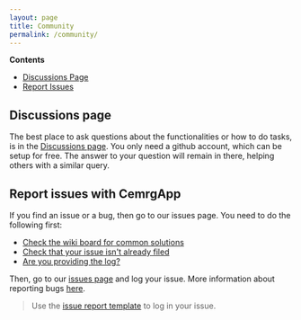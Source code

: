 ```yaml
---
layout: page
title: Community
permalink: /community/
---
```


**Contents**
+ [Discussions Page](#discussions-page)
+ [Report Issues](#report-issues-with-cemrgapp)


## Discussions page 
The best place to ask questions about the functionalities or how to do tasks, 
is in the [Discussions page](https://github.com/CemrgAppDevelopers/CemrgApp/discussions). 
You only need a github account, which can be setup for free. 
The answer to your question will remain in there, helping others with a similar query.

## Report issues with CemrgApp 
If you find an issue or a bug, then go to our issues page. 
You need to do the following first: 

* [Check the wiki board for common solutions](https://github.com/CemrgAppDevelopers/CemrgApp/wiki)
* [Check that your issue isn't already filed](https://github.com/search?q=+is%3Aissue+user%3ACemrgAppDevelopers)
* [Are you providing the log?](https://github.com/CemrgAppDevelopers/CemrgApp/wiki/Troubleshooting)

Then, go to our [issues page](https://github.com/CemrgAppDevelopers/CemrgApp/issues) and log your issue.
More information about reporting bugs [here](https://github.com/CemrgAppDevelopers/CemrgApp/wiki/Reporting-bugs). 

> Use the [issue report template](https://github.com/CemrgAppDevelopers/CemrgApp/wiki/ISSUE_TEMPLATE.md)
> to log in your issue.

